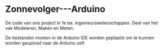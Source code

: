 # Zonnevolger---Arduino
De code van ons project in 1e ba. ingenieurswetenschappen.
Deel van het vak Modeleren, Maken en Meten.

De bestanden moeten in de Arduino IDE worden geplaatst om te kunnen worden geupload naar de Arduino zelf.
